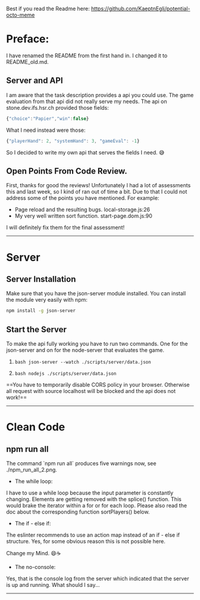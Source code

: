 

Best if you read the Readme here: https://github.com/KaeptnEgli/potential-octo-meme

# Preface:

I have renamed the README from the first hand in. I changed it to README_old.md.

## Server and API

<p>I am aware that the task description provides a api you could use. The game evaluation from that api did not really serve my needs.
The api on stone.dev.ifs.hsr.ch provided those fields:</p>

```javascript
{"choice":"Papier","win":false}
```
<p>What I need instead were those:<p>

```javascript
{"playerHand": 2, "systemHand": 3, "gameEval": -1}
```

<p>So I decided to write my own api that serves the fields I need. 😅</p>

## Open Points From Code Review.
<p>First, thanks for good the reviews! Unfortunately I had a lot of assessments this and last week, so I kind of ran out of time a bit.
Due to that I could not address some of the points you have mentioned. For example:</p>

<ul>
    <li>Page reload and the resulting bugs. local-storage.js:26</li>
    <li>My very well written sort function. start-page.dom.js:90</li>
</ul>

<p>I will definitely fix them for the final assessment!</p>

___

# Server
## Server Installation

<p>Make sure that you have the json-server module installed. You can install the module very easily with npm:<p>

```bash
npm install -g json-server
```

## Start the Server

To make the api fully working you have to run two commands. One for the json-server and on for the node-server that evaluates the game.

1. ```bash json-server --watch ./scripts/server/data.json```

2. ```bash nodejs ./scripts/server/data.json```

==You have to temporarily disable CORS policy in your browser. Otherwise all request with source localhost will be blocked and the api does not work!==
___


# Clean Code

## npm run all

<p>The command `npm run all` produces five warnings now, see ./npm_run_all_2.png.</p>

* The while loop:
<p>I have to use a while loop because the input parameter is constantly changing. Elements are getting removed with the splice() function.
This would brake the iterator within a for or for each loop. Please also read the doc about the corresponding function sortPlayers() below.</p>

* The if - else if:
<p>The eslinter recommends to use an action map instead of an if - else if structure. Yes, for some obvious reason this is not possible here.
</p>
<p>Change my Mind. 😄☕</p>

* The no-console:
<p>Yes, that is the console log from the server which indicated that the server is up and running. What should I say...</p>

___
